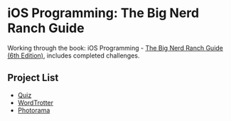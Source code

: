 # iOS Programming: The Big Nerd Ranch Guide

Working through the book: iOS Programming - [The Big Nerd Ranch Guide (6th Edition)](https://www.bignerdranch.com/books/ios-programming), includes completed challenges.

## Project List
- [Quiz](./Quiz)
- [WordTrotter](./WordTrotter)
- [Photorama](./Photorama)
